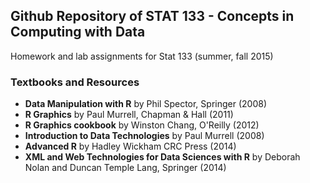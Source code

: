 ## Github Repository of STAT 133 - Concepts in Computing with Data

Homework and lab assignments for Stat 133 (summer, fall 2015)

### Textbooks and Resources

- __Data Manipulation with R__ by Phil Spector, Springer (2008)
- __R Graphics__ by Paul Murrell, Chapman & Hall (2011)
- __R Graphics cookbook__ by Winston Chang, O'Reilly (2012)
- __Introduction to Data Technologies__ by Paul Murrell (2008)
- __Advanced R__ by Hadley Wickham CRC Press (2014)
- __XML and Web Technologies for Data Sciences with R__ by Deborah Nolan and Duncan Temple Lang, Springer (2014)
 
 
